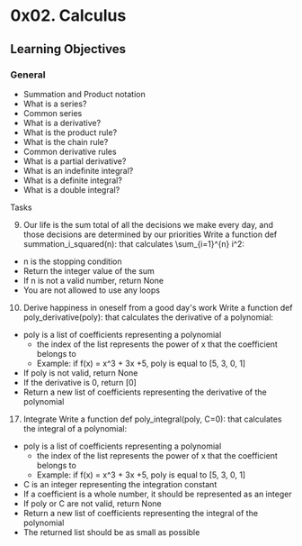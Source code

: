 0x02. Calculus
==============

Learning Objectives
-------------------

### General

-   Summation and Product notation
-   What is a series?
-   Common series
-   What is a derivative?
-   What is the product rule?
-   What is the chain rule?
-   Common derivative rules
-   What is a partial derivative?
-   What is an indefinite integral?
-   What is a definite integral?
-   What is a double integral?

Tasks

9. Our life is the sum total of all the decisions we make every day, and those decisions are determined by our priorities
Write a function def summation_i_squared(n): that calculates \sum_{i=1}^{n} i^2:

- n is the stopping condition
- Return the integer value of the sum
- If n is not a valid number, return None
- You are not allowed to use any loops

10. Derive happiness in oneself from a good day's work
Write a function def poly_derivative(poly): that calculates the derivative of a polynomial:

- poly is a list of coefficients representing a polynomial
  - the index of the list represents the power of x that the coefficient belongs to
  - Example: if f(x) = x^3 + 3x +5, poly is equal to [5, 3, 0, 1]
- If poly is not valid, return None
- If the derivative is 0, return [0]
- Return a new list of coefficients representing the derivative of the polynomial

17. Integrate
Write a function def poly_integral(poly, C=0): that calculates the integral of a polynomial:

- poly is a list of coefficients representing a polynomial
  - the index of the list represents the power of x that the coefficient belongs to
  - Example: if f(x) = x^3 + 3x +5, poly is equal to [5, 3, 0, 1]
- C is an integer representing the integration constant
- If a coefficient is a whole number, it should be represented as an integer
- If poly or C are not valid, return None
- Return a new list of coefficients representing the integral of the polynomial
- The returned list should be as small as possible
